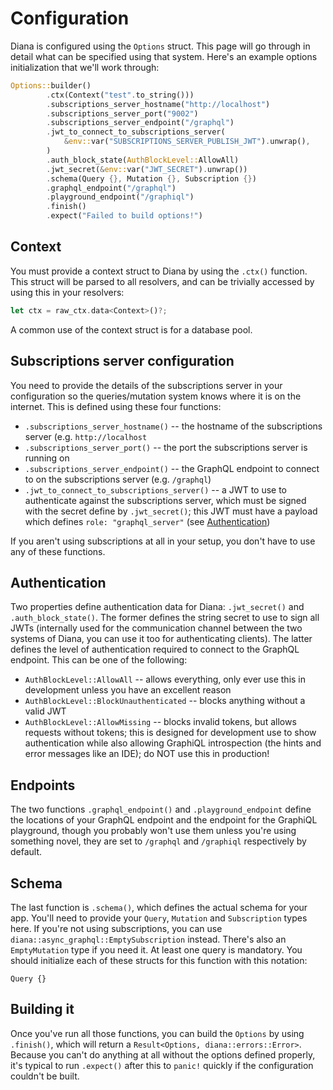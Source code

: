 # Configuration

Diana is configured using the `Options` struct. This page will go through in detail what can be specified using that system. Here's an example options initialization that we'll work through:

```rust
Options::builder()
        .ctx(Context("test".to_string()))
        .subscriptions_server_hostname("http://localhost")
        .subscriptions_server_port("9002")
        .subscriptions_server_endpoint("/graphql")
        .jwt_to_connect_to_subscriptions_server(
            &env::var("SUBSCRIPTIONS_SERVER_PUBLISH_JWT").unwrap(),
        )
        .auth_block_state(AuthBlockLevel::AllowAll)
        .jwt_secret(&env::var("JWT_SECRET").unwrap())
        .schema(Query {}, Mutation {}, Subscription {})
        .graphql_endpoint("/graphql")
		.playground_endpoint("/graphiql")
        .finish()
        .expect("Failed to build options!")
```

## Context

You must provide a context struct to Diana by using the `.ctx()` function. This struct will be parsed to all resolvers, and can be trivially accessed by using this in your resolvers:

```rust
let ctx = raw_ctx.data<Context>()?;
```

A common use of the context struct is for a database pool.

## Subscriptions server configuration

You need to provide the details of the subscriptions server in your configuration so the queries/mutation system knows where it is on the internet. This is defined using these four functions:

- `.subscriptions_server_hostname()` -- the hostname of the subscriptions server (e.g. `http://localhost`
- `.subscriptions_server_port()` -- the port the subscriptions server is running on
- `.subscriptions_server_endpoint()` -- the GraphQL endpoint to connect to on the subscriptions server (e.g. `/graphql`)
- `.jwt_to_connect_to_subscriptions_server()` -- a JWT to use to authenticate against the subscriptions server, which must be signed with the secret define by `.jwt_secret()`; this JWT must have a payload which defines `role: "graphql_server"` (see [Authentication](./auth.md))

If you aren't using subscriptions at all in your setup, you don't have to use any of these functions.

## Authentication

Two properties define authentication data for Diana: `.jwt_secret()` and `.auth_block_state()`. The former defines the string secret to use to sign all JWTs (internally used for the communication channel between the two systems of Diana, you can use it too for authenticating clients). The latter defines the level of authentication required to connect to the GraphQL endpoint. This can be one of the following:

- `AuthBlockLevel::AllowAll` -- allows everything, only ever use this in development unless you have an excellent reason
- `AuthBlockLevel::BlockUnauthenticated` -- blocks anything without a valid JWT
- `AuthBlockLevel::AllowMissing` -- blocks invalid tokens, but allows requests without tokens; this is designed for development use to show authentication while also allowing GraphiQL introspection (the hints and error messages like an IDE); do NOT use this in production!

## Endpoints

The two functions `.graphql_endpoint()` and `.playground_endpoint` define the locations of your GraphQL endpoint and the endpoint for the GraphiQL playground, though you probably won't use them unless you're using something novel, they are set to `/graphql` and `/graphiql` respectively by default.

## Schema

The last function is `.schema()`, which defines the actual schema for your app. You'll need to provide your `Query`, `Mutation` and `Subscription` types here. If you're not using subscriptions, you can use `diana::async_graphql::EmptySubscription` instead. There's also an `EmptyMutation` type if you need it. At least one query is mandatory. You should initialize each of these structs for this function with this notation:

```
Query {}
```

## Building it

Once you've run all those functions, you can build the `Options` by using `.finish()`, which will return a `Result<Options, diana::errors::Error>`. Because you can't do anything at all without the options defined properly, it's typical to run `.expect()` after this to `panic!` quickly if the configuration couldn't be built.
